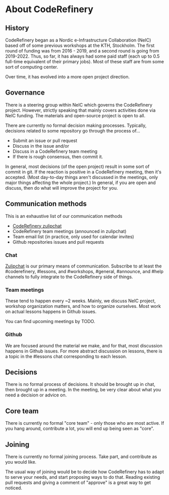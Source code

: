 # About CodeRefinery

## History

CodeRefinery began as a Nordic e-Infrastructure Collaboration (NeIC)
based off of some previous workshops at the KTH, Stockholm.  The first
round of funding was from 2016 - 2019, and a second round is going from
2019-2022.  Thus, so far, it has always had some paid staff (each up
to 0.5 full-time equivalent of their primary jobs).  Most of these
staff are from some sort of computing center.

Over time, it has evolved into a more open project direction.


## Governance

There is a steering group within NeIC which governs the CodeRefinery
project.  However, strictly speaking that mainly covers activities done
via NeIC funding.  The materials and open-source project is open to all.

There are currently no formal decision making processes.  Typically,
decisions related to some repository go through the process of...

* Submit an issue or pull request
* Discuss in the issue and/or
* Discuss in a CodeRefinery team meeting
* If there is rough consensus, then commit it.

In general, most decisions (of the open project) result in some sort
of commit in git.  If the reaction is positive in a CodeRefinery
meeting, then it's accepted.  (Most day-to-day things aren't discussed
in the meetings, only major things affecting the whole project.)
In general, if you are open and discuss, then do what will improve the
project for you.


## Communication methods

This is an exhaustive list of our communication methods

- [CodeRefinery zulipchat](chat)
- CodeRefinery team meetings (announced in zulipchat)
- Team email list (in practice, only used for calendar invites)
- Github repositories issues and pull requests

### Chat

[Zulipchat](chat) is our primary means of communication.  Subscribe to
at least the #coderefinery, #lessons, and #workshops, #general, #announce, and
#help channels to fully integrate to the CodeRefinery side of things.

### Team meetings

These tend to happen every ~2 weeks.  Mainly, we discuss NeIC project,
workshop organization matters, and how to organize ourselves.  Most
work on actual lessons happens in Github issues.

You can find upcoming meetings by TODO.

### Github

We are focused around the material we make, and for that, most
discussion happens in Github issues.  For more abstract discussion on
lessons, there is a topic in the #lessons chat corresponding to each
lesson.

## Decisions

There is no formal process of decisions.  It should be brought up in
chat, then brought up in a meeting.  In the meeting, be very clear
about what you need a decision or advice on.

## Core team

There is currently no formal "core team" - only those who are most
active.  If you hang around, contribute a lot, you will end up being
seen as "core".

## Joining

There is currently no formal joining process.  Take part, and
contribute as you would like.

The usual way of joining would be to decide how CodeRefinery has to
adapt to serve your needs, and start proposing ways to do that.
Reading existing pull requests and giving a comment of "approve" is a
great way to get noticed.
